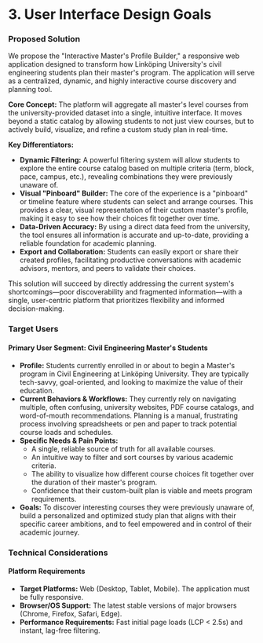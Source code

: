 # **3. User Interface Design Goals**

### **Proposed Solution**
We propose the "Interactive Master's Profile Builder," a responsive web application designed to transform how Linköping University's civil engineering students plan their master's program. The application will serve as a centralized, dynamic, and highly interactive course discovery and planning tool.

**Core Concept:**
The platform will aggregate all master's level courses from the university-provided dataset into a single, intuitive interface. It moves beyond a static catalog by allowing students to not just view courses, but to actively build, visualize, and refine a custom study plan in real-time.

**Key Differentiators:**
*   **Dynamic Filtering:** A powerful filtering system will allow students to explore the entire course catalog based on multiple criteria (term, block, pace, campus, etc.), revealing combinations they were previously unaware of.
*   **Visual "Pinboard" Builder:** The core of the experience is a "pinboard" or timeline feature where students can select and arrange courses. This provides a clear, visual representation of their custom master's profile, making it easy to see how their choices fit together over time.
*   **Data-Driven Accuracy:** By using a direct data feed from the university, the tool ensures all information is accurate and up-to-date, providing a reliable foundation for academic planning.
*   **Export and Collaboration:** Students can easily export or share their created profiles, facilitating productive conversations with academic advisors, mentors, and peers to validate their choices.

This solution will succeed by directly addressing the current system's shortcomings—poor discoverability and fragmented information—with a single, user-centric platform that prioritizes flexibility and informed decision-making.

### **Target Users**
#### **Primary User Segment: Civil Engineering Master's Students**
*   **Profile:** Students currently enrolled in or about to begin a Master's program in Civil Engineering at Linköping University. They are typically tech-savvy, goal-oriented, and looking to maximize the value of their education.
*   **Current Behaviors & Workflows:** They currently rely on navigating multiple, often confusing, university websites, PDF course catalogs, and word-of-mouth recommendations. Planning is a manual, frustrating process involving spreadsheets or pen and paper to track potential course loads and schedules.
*   **Specific Needs & Pain Points:**
    *   A single, reliable source of truth for all available courses.
    *   An intuitive way to filter and sort courses by various academic criteria.
    *   The ability to visualize how different course choices fit together over the duration of their master's program.
    *   Confidence that their custom-built plan is viable and meets program requirements.
*   **Goals:** To discover interesting courses they were previously unaware of, build a personalized and optimized study plan that aligns with their specific career ambitions, and to feel empowered and in control of their academic journey.

### **Technical Considerations**
#### **Platform Requirements**
*   **Target Platforms:** Web (Desktop, Tablet, Mobile). The application must be fully responsive.
*   **Browser/OS Support:** The latest stable versions of major browsers (Chrome, Firefox, Safari, Edge).
*   **Performance Requirements:** Fast initial page loads (LCP < 2.5s) and instant, lag-free filtering.

